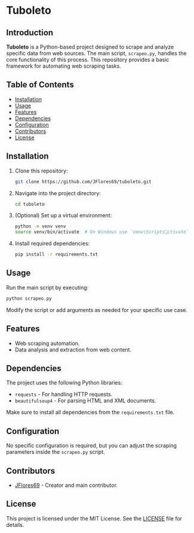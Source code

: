 
# Tuboleto

## Introduction
**Tuboleto** is a Python-based project designed to scrape and analyze specific data from web sources. The main script, `scrapeo.py`, handles the core functionality of this process. This repository provides a basic framework for automating web scraping tasks.

## Table of Contents
- [Installation](#installation)
- [Usage](#usage)
- [Features](#features)
- [Dependencies](#dependencies)
- [Configuration](#configuration)
- [Contributors](#contributors)
- [License](#license)

## Installation
1. Clone this repository:
   ```bash
   git clone https://github.com/JFlores69/tuboleto.git
   ```
2. Navigate into the project directory:
   ```bash
   cd tuboleto
   ```
3. (Optional) Set up a virtual environment:
   ```bash
   python -m venv venv
   source venv/bin/activate  # On Windows use `venv\Scriptsctivate`
   ```
4. Install required dependencies:
   ```bash
   pip install -r requirements.txt
   ```

## Usage
Run the main script by executing:
```bash
python scrapeo.py
```
Modify the script or add arguments as needed for your specific use case.

## Features
- Web scraping automation.
- Data analysis and extraction from web content.

## Dependencies
The project uses the following Python libraries:
- `requests` - For handling HTTP requests.
- `beautifulsoup4` - For parsing HTML and XML documents.

Make sure to install all dependencies from the `requirements.txt` file.

## Configuration
No specific configuration is required, but you can adjust the scraping parameters inside the `scrapeo.py` script.

## Contributors
- [JFlores69](https://github.com/JFlores69) - Creator and main contributor.

## License
This project is licensed under the MIT License. See the [LICENSE](LICENSE) file for details.
